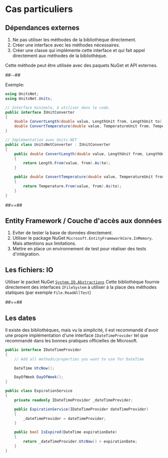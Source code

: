 # Cas particuliers

## Dépendances externes

1. Ne pas utiliser les méthodes de la bibliothèque directement.
2. Créer une interface avec les méthodes nécessaires.
3. Créer une classe qui implémente cette interface et qui fait appel directement aux méthodes de la bibliothèque.

Cette méthode peut être utilisée avec des paquets NuGet et API externes.

##--##

Exemple:

```csharp
using UnitsNet;
using UnitsNet.Units;

// Interface minimale, à utiliser dans le code.
public interface IUnitConverter
{
    double ConvertLength(double value, LengthUnit from, LengthUnit to);
    double ConvertTemperature(double value, TemperatureUnit from, TemperatureUnit to);
}

// Implémentation avec Units.NET
public class UnitsNetConverter : IUnitConverter
{
    public double ConvertLength(double value, LengthUnit from, LengthUnit to)
    {
        return Length.From(value, from).As(to);
    }

    public double ConvertTemperature(double value, TemperatureUnit from, TemperatureUnit to)
    {
        return Temperature.From(value, from).As(to);
    }
}
```

##==##

## Entity Framework / Couche d'accès aux données

1. Eviter de tester la base de données directement.
2. Utiliser le package NuGet `Microsoft.EntityFrameworkCore.InMemory`. Mais attentions aux limitations.
3. Mettre en place un environnement de test pour réaliser des tests d'intégration.

## Les fichiers: IO

Utiliser le packet NuGet [`System.IO.Abstractions`](https://github.com/TestableIO/System.IO.Abstractions)
Cette bibliothèque fournie directement des interfaces `IFileSystem` à utiliser à la place des méthodes statiques (par exemple `File.ReadAllTest`)

##==##

## Les dates

Il existe des bibliothèques, mais vu la simplicité, il est recommandé d'avoir une propre implémentation d'une interface
`IDateTimeProvider` tel que recommandé dans les bonnes pratiques officielles de Microsoft.

```csharp
public interface IDateTimeProvider
{
    // Add all methods/properties you want to use for DateTime

    DateTime UtcNow();

    DayOfWeek DayOfWeek();
}
```

```csharp
public class ExpirationService
{
    private readonly IDateTimeProvider _dateTimeProvider;

    public ExpirationService(IDateTimeProvider dateTimeProvider)
    {
        _dateTimeProvider = dateTimeProvider;
    }

    public bool IsExpired(DateTime expirationDate)
    {
        return _dateTimeProvider.UtcNow() > expirationDate;
    }
}
```
